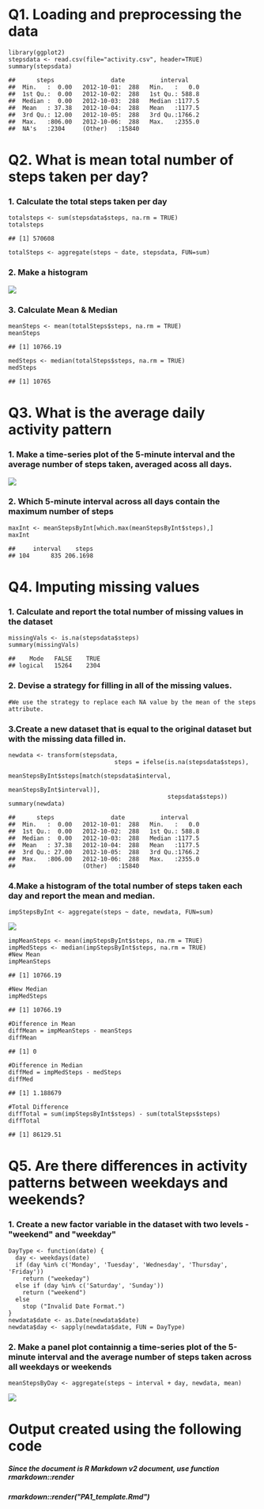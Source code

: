 Q1. Loading and preprocessing the data
======================================

    library(ggplot2)
    stepsdata <- read.csv(file="activity.csv", header=TRUE)
    summary(stepsdata)

    ##      steps                date          interval     
    ##  Min.   :  0.00   2012-10-01:  288   Min.   :   0.0  
    ##  1st Qu.:  0.00   2012-10-02:  288   1st Qu.: 588.8  
    ##  Median :  0.00   2012-10-03:  288   Median :1177.5  
    ##  Mean   : 37.38   2012-10-04:  288   Mean   :1177.5  
    ##  3rd Qu.: 12.00   2012-10-05:  288   3rd Qu.:1766.2  
    ##  Max.   :806.00   2012-10-06:  288   Max.   :2355.0  
    ##  NA's   :2304     (Other)   :15840

Q2. What is mean total number of steps taken per day?
=====================================================

### 1. Calculate the total steps taken per day

    totalsteps <- sum(stepsdata$steps, na.rm = TRUE)
    totalsteps

    ## [1] 570608

    totalSteps <- aggregate(steps ~ date, stepsdata, FUN=sum)

### 2. Make a histogram

![](PA1_template_files/figure-markdown_strict/unnamed-chunk-3-1.png)

### 3. Calculate Mean & Median

    meanSteps <- mean(totalSteps$steps, na.rm = TRUE)
    meanSteps

    ## [1] 10766.19

    medSteps <- median(totalSteps$steps, na.rm = TRUE)
    medSteps

    ## [1] 10765

Q3. What is the average daily activity pattern
==============================================

### 1. Make a time-series plot of the 5-minute interval and the average number of steps taken, averaged acoss all days.

![](PA1_template_files/figure-markdown_strict/unnamed-chunk-5-1.png)

### 2. Which 5-minute interval across all days contain the maximum number of steps

    maxInt <- meanStepsByInt[which.max(meanStepsByInt$steps),]
    maxInt

    ##     interval    steps
    ## 104      835 206.1698

Q4. Imputing missing values
===========================

### 1. Calculate and report the total number of missing values in the dataset

    missingVals <- is.na(stepsdata$steps)
    summary(missingVals)

    ##    Mode   FALSE    TRUE 
    ## logical   15264    2304

### 2. Devise a strategy for filling in all of the missing values.

    #We use the strategy to replace each NA value by the mean of the steps attribute.

### 3.Create a new dataset that is equal to the original dataset but with the missing data filled in.

    newdata <- transform(stepsdata,
                                  steps = ifelse(is.na(stepsdata$steps),
                                                 meanStepsByInt$steps[match(stepsdata$interval, 
                                                                            meanStepsByInt$interval)],
                                                 stepsdata$steps))
    summary(newdata)

    ##      steps                date          interval     
    ##  Min.   :  0.00   2012-10-01:  288   Min.   :   0.0  
    ##  1st Qu.:  0.00   2012-10-02:  288   1st Qu.: 588.8  
    ##  Median :  0.00   2012-10-03:  288   Median :1177.5  
    ##  Mean   : 37.38   2012-10-04:  288   Mean   :1177.5  
    ##  3rd Qu.: 27.00   2012-10-05:  288   3rd Qu.:1766.2  
    ##  Max.   :806.00   2012-10-06:  288   Max.   :2355.0  
    ##                   (Other)   :15840

### 4.Make a histogram of the total number of steps taken each day and report the mean and median.

    impStepsByInt <- aggregate(steps ~ date, newdata, FUN=sum)

![](PA1_template_files/figure-markdown_strict/unnamed-chunk-11-1.png)

    impMeanSteps <- mean(impStepsByInt$steps, na.rm = TRUE)
    impMedSteps <- median(impStepsByInt$steps, na.rm = TRUE)
    #New Mean
    impMeanSteps

    ## [1] 10766.19

    #New Median
    impMedSteps

    ## [1] 10766.19

    #Difference in Mean
    diffMean = impMeanSteps - meanSteps
    diffMean

    ## [1] 0

    #Difference in Median
    diffMed = impMedSteps - medSteps
    diffMed

    ## [1] 1.188679

    #Total Difference
    diffTotal = sum(impStepsByInt$steps) - sum(totalSteps$steps)
    diffTotal

    ## [1] 86129.51

Q5. Are there differences in activity patterns between weekdays and weekends?
=============================================================================

### 1. Create a new factor variable in the dataset with two levels - "weekend" and "weekday"

    DayType <- function(date) {
      day <- weekdays(date)
      if (day %in% c('Monday', 'Tuesday', 'Wednesday', 'Thursday', 'Friday'))
        return ("weekeday")
      else if (day %in% c('Saturday', 'Sunday'))
        return ("weekend")
      else
        stop ("Invalid Date Format.")
    }
    newdata$date <- as.Date(newdata$date)
    newdata$day <- sapply(newdata$date, FUN = DayType)

### 2. Make a panel plot containnig a time-series plot of the 5-minute interval and the average number of steps taken across all weekdays or weekends

    meanStepsByDay <- aggregate(steps ~ interval + day, newdata, mean)

![](PA1_template_files/figure-markdown_strict/unnamed-chunk-15-1.png)

Output created using the following code
=======================================

##### Since the document is R Markdown v2 document, use function rmarkdown::render

##### rmarkdown::render("PA1\_template.Rmd")
